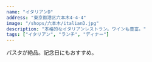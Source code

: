 ```yaml
---
name: "イタリアンD"
address: "東京都港区六本木4-4-4"
image: "/shops/六本木/italianD.jpg"
description: "本格的なイタリアンレストラン。ワインも豊富。"
tags: ["イタリアン", "ランチ", "ディナー"]
---
```


パスタが絶品。記念日にもおすすめ。 